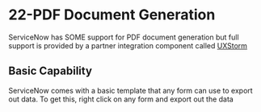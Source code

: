 # 22-PDF Document Generation
ServiceNow has SOME support for PDF document generation but full support is provided by a partner integration component called [UXStorm](http://www.uxstorm.com/pdf.html)

## Basic Capability
ServiceNow comes with a basic template that any form can use to export out data. To get this, right click on any form and export out the data
